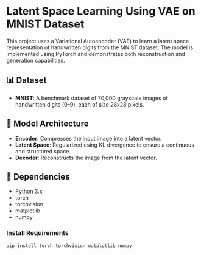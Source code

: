 # Latent Space Learning Using VAE on MNIST Dataset

This project uses a Variational Autoencoder (VAE) to learn a latent space representation of handwritten digits from the MNIST dataset. The model is implemented using PyTorch and demonstrates both reconstruction and generation capabilities.

## 📊 Dataset

- **MNIST**: A benchmark dataset of 70,000 grayscale images of handwritten digits (0–9), each of size 28x28 pixels.

## 🧠 Model Architecture

- **Encoder**: Compresses the input image into a latent vector.
- **Latent Space**: Regularized using KL divergence to ensure a continuous and structured space.
- **Decoder**: Reconstructs the image from the latent vector.

## 🔧 Dependencies

- Python 3.x
- torch
- torchvision
- matplotlib
- numpy

### Install Requirements

```bash
pip install torch torchvision matplotlib numpy
